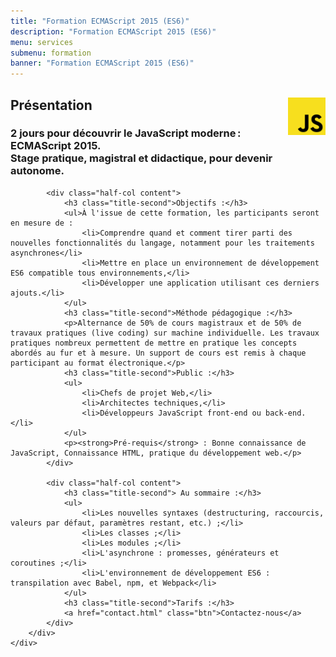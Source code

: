 ```yaml
---
title: "Formation ECMAScript 2015 (ES6)"
description: "Formation ECMAScript 2015 (ES6)"
menu: services
submenu: formation
banner: "Formation ECMAScript 2015 (ES6)"
---
```

<div class="section-title">
	<div class="wrap cf">
		<div class="inner">
			<h2>
				<img src="img/logo-javascript.svg" alt="JavaScript" style="width:60px;float:right;">
				Présentation
			</h2>
		</div>
	</div>
</div>

<section class="section">
	<div class="wrap cf">
		<div class="inner half-cols">
			<h3 class="title-second">2 jours pour découvrir le JavaScript moderne : ECMAScript 2015.<br>Stage pratique, magistral et didactique, pour devenir autonome.</h3>

			<div class="half-col content">
				<h3 class="title-second">Objectifs :</h3>
				<ul>À l'issue de cette formation, les participants seront en mesure de :
					<li>Comprendre quand et comment tirer parti des nouvelles fonctionnalités du langage, notamment pour les traitements asynchrones</li>
					<li>Mettre en place un environnement de développement ES6 compatible tous environnements,</li>
					<li>Développer une application utilisant ces derniers ajouts.</li>
				</ul>
				<h3 class="title-second">Méthode pédagogique :</h3>
				<p>Alternance de 50% de cours magistraux et de 50% de travaux pratiques (live coding) sur machine individuelle. Les travaux pratiques nombreux permettent de mettre en pratique les concepts abordés au fur et à mesure. Un support de cours est remis à chaque participant au format électronique.</p>
				<h3 class="title-second">Public :</h3>
				<ul>
					<li>Chefs de projet Web,</li>
					<li>Architectes techniques,</li>
					<li>Développeurs JavaScript front-end ou back-end.</li>
				</ul>
				<p><strong>Pré-requis</strong> : Bonne connaissance de JavaScript, Connaissance HTML, pratique du développement web.</p>
			</div>

			<div class="half-col content">
				<h3 class="title-second"> Au sommaire :</h3>
				<ul>
					<li>Les nouvelles syntaxes (destructuring, raccourcis, valeurs par défaut, paramètres restant, etc.) ;</li>
					<li>Les classes ;</li>
					<li>Les modules ;</li>
					<li>L'asynchrone : promesses, générateurs et coroutines ;</li>
					<li>L'environnement de développement ES6 : transpilation avec Babel, npm, et Webpack</li>
				</ul>
				<h3 class="title-second">Tarifs :</h3>
				<a href="contact.html" class="btn">Contactez-nous</a>
			</div>
		</div>
	</div>
</section>
